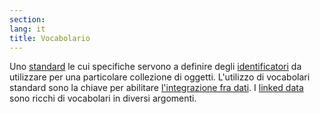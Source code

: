 ```yaml
---
section: 
lang: it
title: Vocabolario
---
```


Uno [standard](/glossary/it/standard/) le cui specifiche servono a definire degli [identificatori](/glossary/it/identifier) da utilizzare per una particolare collezione di oggetti. L'utilizzo di vocabolari standard sono la chiave per abilitare [l'integrazione fra dati](/glossary/in/data-integration/). I [linked data](/glossary/en/linked-data/) sono ricchi di vocabolari in diversi argomenti.
